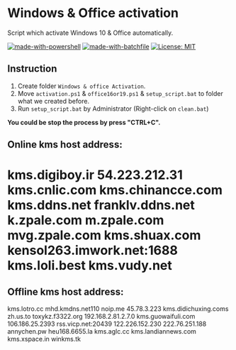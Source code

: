 # Windows & Office activation
Script which activate Windows 10 &amp; Office automatically.

[![made-with-powershell](https://img.shields.io/badge/Made%20with-Powershell-1f425f.svg)](https://docs.microsoft.com/en-us/powershell/)
[![made-with-batchfile](https://img.shields.io/badge/Made%20with-Batch-1f425f.svg)](https://en.wikipedia.org/wiki/Batch_file)
[![License: MIT](https://img.shields.io/badge/License-MIT-yellow.svg)](https://opensource.org/licenses/MIT)

## Instruction

1. Create folder `Windows & office Activation`.
2. Move `activation.ps1` & `office16or19.ps1` & `setup_script.bat` to folder what we created before.
3. Run `setup_script.bat` by Administrator (Right-click on `clean.bat`)

**You could be stop the process by press "CTRL+C".**


Online kms host address:
--------
kms.digiboy.ir
54.223.212.31
kms.cnlic.com
kms.chinancce.com
kms.ddns.net
franklv.ddns.net
k.zpale.com
m.zpale.com
mvg.zpale.com
kms.shuax.com
kensol263.imwork.net:1688
kms.loli.best
kms.vudy.net
===========================
Offline kms host address:
--------
kms.lotro.cc
mhd.kmdns.net110
noip.me
45.78.3.223
kms.didichuxing.coms
zh.us.to
toxykz.f3322.org
192.168.2.81.2.7.0
kms.guowaifuli.com
106.186.25.2393
rss.vicp.net:20439
122.226.152.230
222.76.251.188
annychen.pw
heu168.6655.la
kms.aglc.cc
kms.landiannews.com
kms.xspace.in
winkms.tk
 
